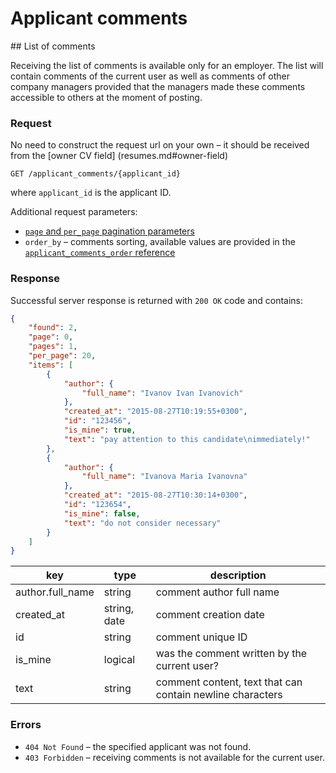 # Applicant comments

<a name="list" />
## List of comments

Receiving the list of comments is available only for an employer. The list will
contain comments of the current user as well as comments of other company
managers provided that the managers made these comments accessible to others at
the moment of posting.


### Request

No need to construct the request url on your own – it should be received from
the [owner CV field] (resumes.md#owner-field)

`GET /applicant_comments/{applicant_id}`

where `applicant_id` is the applicant ID.

Additional request parameters:

* [`page` and `per_page` pagination parameters](general.md#pagination)
* `order_by` – comments sorting, available values are provided in the
  [`applicant_comments_order` reference](dictionaries.md)


### Response

Successful server response is returned with `200 OK` code and contains:

```json
{
    "found": 2,
    "page": 0,
    "pages": 1,
    "per_page": 20,
    "items": [
        {
            "author": {
                "full_name": "Ivanov Ivan Ivanovich"
            },
            "created_at": "2015-08-27T10:19:55+0300",
            "id": "123456",
            "is_mine": true,
            "text": "pay attention to this candidate\nimmediately!"
        },
        {
            "author": {
                "full_name": "Ivanova Maria Ivanovna"
            },
            "created_at": "2015-08-27T10:30:14+0300",
            "id": "123654",
            "is_mine": false,
            "text": "do not consider necessary"
        }
    ]
}
```

key| type| description
-----|-----|---------
author.full_name| string| comment author full name
created_at| string, date| comment creation date
id| string| comment unique ID
is_mine| logical| was the comment written by the current user?
text| string| comment content, text that can contain newline characters

### Errors

* `404 Not Found` – the specified applicant was not found.
* `403 Forbidden` – receiving comments is not available for the current user.


